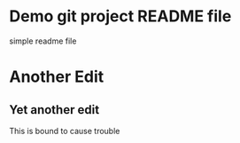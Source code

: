 # Demo git project README file

simple readme file

# Another Edit

## Yet another edit

This is bound to cause trouble
